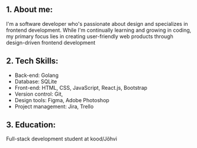 ## 1. About me:
I'm a software developer who's passionate about design and specializes in frontend development. While I'm continually learning and growing in coding, my primary focus lies in creating user-friendly web products through design-driven frontend development

## 2. Tech Skills:
- Back-end: Golang
- Database: SQLite
- Front-end: HTML, CSS, JavaScript, React.js, Bootstrap
- Version control: Git,
- Design tools: Figma, Adobe Photoshop
- Project management: Jira, Trello

## 3. Education:
Full-stack development student at kood/Jõhvi
